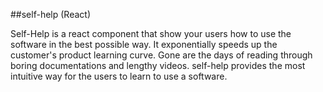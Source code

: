 ##self-help (React)

Self-Help is a react component that show your users how to use the software in the best possible way. It exponentially speeds up the customer's product learning curve. Gone are the days of reading through boring documentations and lengthy videos. self-help provides the most intuitive way for the users to learn to use a software.

